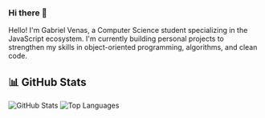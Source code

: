 ### Hi there 👋

Hello! I'm Gabriel Venas, a Computer Science student specializing in the JavaScript ecosystem.
I'm currently building personal projects to strengthen my skills in object-oriented programming, algorithms, and clean code.


## 📊 GitHub Stats

![GitHub Stats](https://github-readme-stats.vercel.app/api?username=GabrielVenas0&show_icons=true&theme=github_dark&hide_border=true)
![Top Languages](https://github-readme-stats.vercel.app/api/top-langs/?username=GabrielVenas0&layout=compact&theme=github_dark&hide_border=true&hide=java)

